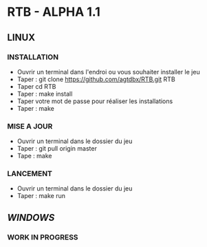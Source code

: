 # RTB - ALPHA 1.1

## LINUX

### INSTALLATION
- Ouvrir un terminal dans l'endroi ou vous souhaiter installer le jeu
- Taper : git clone https://github.com/agtdbx/RTB.git RTB
- Taper cd RTB
- Taper : make install
- Taper votre mot de passe pour réaliser les installations
- Taper : make

### MISE A JOUR
- Ouvrir un terminal dans le dossier du jeu
- Taper : git pull origin master
- Tape : make

### LANCEMENT
- Ouvrir un terminal dans le dossier du jeu
- Taper : make run

## *WINDOWS*

### WORK IN PROGRESS
